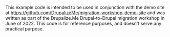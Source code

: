 This example code is intended to be used in conjunction with the demo site at https://github.com/DrupalizeMe/migration-workshop-demo-site and was written as part of the Drupalize.Me Drupal-to-Drupal migration workshop in June of 2022. This code is for reference purposes, and doesn't serve any practical purpose.
